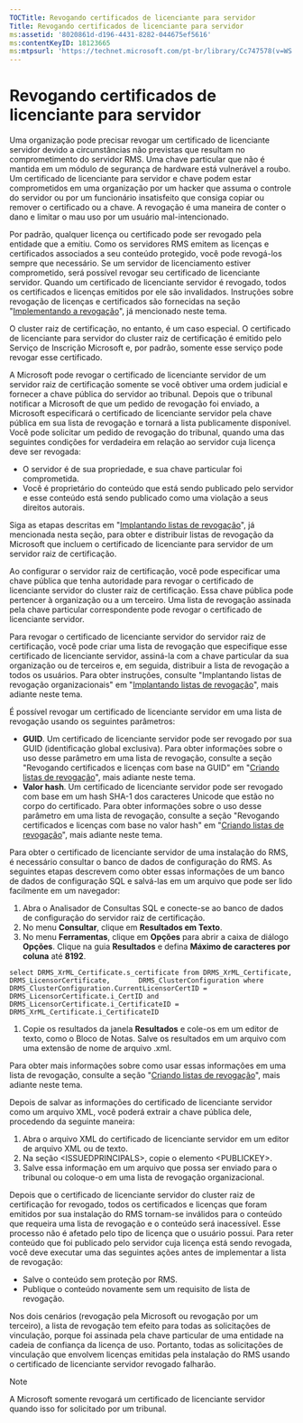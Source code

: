 ```yaml
---
TOCTitle: Revogando certificados de licenciante para servidor
Title: Revogando certificados de licenciante para servidor
ms:assetid: '8020861d-d196-4431-8282-044675ef5616'
ms:contentKeyID: 18123665
ms:mtpsurl: 'https://technet.microsoft.com/pt-br/library/Cc747578(v=WS.10)'
---
```


Revogando certificados de licenciante para servidor
===================================================

Uma organização pode precisar revogar um certificado de licenciante servidor devido a circunstâncias não previstas que resultam no comprometimento do servidor RMS. Uma chave particular que não é mantida em um módulo de segurança de hardware está vulnerável a roubo. Um certificado de licenciante para servidor e chave podem estar comprometidos em uma organização por um hacker que assuma o controle do servidor ou por um funcionário insatisfeito que consiga copiar ou remover o certificado ou a chave. A revogação é uma maneira de conter o dano e limitar o mau uso por um usuário mal-intencionado.

Por padrão, qualquer licença ou certificado pode ser revogado pela entidade que a emitiu. Como os servidores RMS emitem as licenças e certificados associados a seu conteúdo protegido, você pode revogá-los sempre que necessário. Se um servidor de licenciamento estiver comprometido, será possível revogar seu certificado de licenciante servidor. Quando um certificado de licenciante servidor é revogado, todos os certificados e licenças emitidos por ele são invalidados. Instruções sobre revogação de licenças e certificados são fornecidas na seção "[Implementando a revogação](https://technet.microsoft.com/4735f060-7197-4ae2-830a-f91bcc4de30a)", já mencionado neste tema.

O cluster raiz de certificação, no entanto, é um caso especial. O certificado de licenciante para servidor do cluster raiz de certificação é emitido pelo Serviço de Inscrição Microsoft e, por padrão, somente esse serviço pode revogar esse certificado.

A Microsoft pode revogar o certificado de licenciante servidor de um servidor raiz de certificação somente se você obtiver uma ordem judicial e fornecer a chave pública do servidor ao tribunal. Depois que o tribunal notificar a Microsoft de que um pedido de revogação foi enviado, a Microsoft especificará o certificado de licenciante servidor pela chave pública em sua lista de revogação e tornará a lista publicamente disponível. Você pode solicitar um pedido de revogação do tribunal, quando uma das seguintes condições for verdadeira em relação ao servidor cuja licença deve ser revogada:

-   O servidor é de sua propriedade, e sua chave particular foi comprometida.
-   Você é proprietário do conteúdo que está sendo publicado pelo servidor e esse conteúdo está sendo publicado como uma violação a seus direitos autorais.

Siga as etapas descritas em "[Implantando listas de revogação](https://technet.microsoft.com/e331338b-66d4-45e4-8d3f-acccf2302ac4)", já mencionada nesta seção, para obter e distribuir listas de revogação da Microsoft que incluem o certificado de licenciante para servidor de um servidor raiz de certificação.

Ao configurar o servidor raiz de certificação, você pode especificar uma chave pública que tenha autoridade para revogar o certificado de licenciante servidor do cluster raiz de certificação. Essa chave pública pode pertencer à organização ou a um terceiro. Uma lista de revogação assinada pela chave particular correspondente pode revogar o certificado de licenciante servidor.

Para revogar o certificado de licenciante servidor do servidor raiz de certificação, você pode criar uma lista de revogação que especifique esse certificado de licenciante servidor, assiná-la com a chave particular da sua organização ou de terceiros e, em seguida, distribuir a lista de revogação a todos os usuários. Para obter instruções, consulte "Implantando listas de revogação organizacionais" em "[Implantando listas de revogação](https://technet.microsoft.com/e331338b-66d4-45e4-8d3f-acccf2302ac4)", mais adiante neste tema.

É possível revogar um certificado de licenciante servidor em uma lista de revogação usando os seguintes parâmetros:

-   **GUID**. Um certificado de licenciante servidor pode ser revogado por sua GUID (identificação global exclusiva). Para obter informações sobre o uso desse parâmetro em uma lista de revogação, consulte a seção "Revogando certificados e licenças com base na GUID" em "[Criando listas de revogação](https://technet.microsoft.com/1ef75199-3344-4225-84de-a863a777696a)", mais adiante neste tema.
-   **Valor hash**. Um certificado de licenciante servidor pode ser revogado com base em um hash SHA-1 dos caracteres Unicode que estão no corpo do certificado. Para obter informações sobre o uso desse parâmetro em uma lista de revogação, consulte a seção "Revogando certificados e licenças com base no valor hash" em "[Criando listas de revogação](https://technet.microsoft.com/1ef75199-3344-4225-84de-a863a777696a)", mais adiante neste tema.

Para obter o certificado de licenciante servidor de uma instalação do RMS, é necessário consultar o banco de dados de configuração do RMS. As seguintes etapas descrevem como obter essas informações de um banco de dados de configuração SQL e salvá-las em um arquivo que pode ser lido facilmente em um navegador:

1.  Abra o Analisador de Consultas SQL e conecte-se ao banco de dados de configuração do servidor raiz de certificação.
2.  No menu **Consultar**, clique em **Resultados em Texto**.
3.  No menu **Ferramentas**, clique em **Opções** para abrir a caixa de diálogo **Opções**. Clique na guia **Resultados** e defina **Máximo de caracteres por coluna** até **8192**.

```
select DRMS_XrML_Certificate.s_certificate from DRMS_XrML_Certificate, DRMS_LicensorCertificate,       DRMS_ClusterConfiguration where DRMS_ClusterConfiguration.CurrentLicensorCertID = DRMS_LicensorCertificate.i_CertID and DRMS_LicensorCertificate.i_CertificateID = DRMS_XrML_Certificate.i_CertificateID

```


1.  Copie os resultados da janela **Resultados** e cole-os em um editor de texto, como o Bloco de Notas. Salve os resultados em um arquivo com uma extensão de nome de arquivo .xml.

Para obter mais informações sobre como usar essas informações em uma lista de revogação, consulte a seção "[Criando listas de revogação](https://technet.microsoft.com/1ef75199-3344-4225-84de-a863a777696a)", mais adiante neste tema.

Depois de salvar as informações do certificado de licenciante servidor como um arquivo XML, você poderá extrair a chave pública dele, procedendo da seguinte maneira:

1.  Abra o arquivo XML do certificado de licenciante servidor em um editor de arquivo XML ou de texto.
2.  Na seção &lt;ISSUEDPRINCIPALS&gt;, copie o elemento &lt;PUBLICKEY&gt;.
3.  Salve essa informação em um arquivo que possa ser enviado para o tribunal ou coloque-o em uma lista de revogação organizacional.

Depois que o certificado de licenciante servidor do cluster raiz de certificação for revogado, todos os certificados e licenças que foram emitidos por sua instalação do RMS tornam-se inválidos para o conteúdo que requeira uma lista de revogação e o conteúdo será inacessível. Esse processo não é afetado pelo tipo de licença que o usuário possui. Para reter conteúdo que foi publicado pelo servidor cuja licença está sendo revogada, você deve executar uma das seguintes ações antes de implementar a lista de revogação:

-   Salve o conteúdo sem proteção por RMS.
-   Publique o conteúdo novamente sem um requisito de lista de revogação.

Nos dois cenários (revogação pela Microsoft ou revogação por um terceiro), a lista de revogação tem efeito para todas as solicitações de vinculação, porque foi assinada pela chave particular de uma entidade na cadeia de confiança da licença de uso. Portanto, todas as solicitações de vinculação que envolvem licenças emitidas pela instalação do RMS usando o certificado de licenciante servidor revogado falharão.


> [!NOTE]  
> A Microsoft somente revogará um certificado de licenciante servidor quando isso for solicitado por um tribunal.
